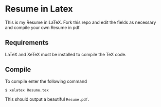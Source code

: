 Resume in Latex
===============

This is my Resume in LaTeX.
Fork this repo and edit the fields as necessary and compile your own Resume in pdf.

Requirements
------------
LaTeX and XeTeX must be installed to compile the TeX code.

Compile
-------
To compile enter the following command

```bash
$ xelatex Resume.tex
```
This should output a beautiful ```Resume.pdf```.

